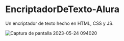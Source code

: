 # EncriptadorDeTexto-Alura
Un encriptador de texto hecho en HTML, CSS y JS.

![Captura de pantalla 2023-05-24 094020](https://github.com/DominicRG/EncriptadorDeTexto-Alura/assets/77859275/9b74481c-1fff-4f8a-8253-6b966ea6cf51)
